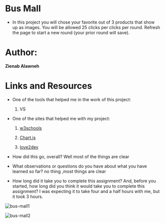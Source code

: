 # Bus Mall

+ In this project you will chose your favorite out of 3 products that show up as images. You will be allowed 25 clicks per clicks per round. Refresh the page to start a new round (your prior round will save).


# Author:

 **Zienab Alawneh**

# Links and Resources
+ One of the tools that helped me in the work of this project:

   1. VS

+ One of the sites that helped me with my project:

  1. [w3schools](https://www.w3schools.com/) 

  2. [Chart.js](https://www.chartjs.org/docs/latest/getting-started/)

  3. [love2dev](https://love2dev.com/blog/javascript-remove-from-array/)


+ How did this go, overall? Well most of the things are clear


+ What observations or questions do you have about what you have learned so far? no thing ,most things are clear


+ How long did it take you to complete this assignment? And, before you started, how long did you think it would take you to complete this assignment? I was expecting it to take four and a half hours with me, but it took 3 hours.


 






 ![bus-mall1](https://i.gifer.com/D2s.gif)



![bus-mall2](https://i.pinimg.com/originals/1a/dc/15/1adc15631ddb720046af616d0d4d0b47.gif)